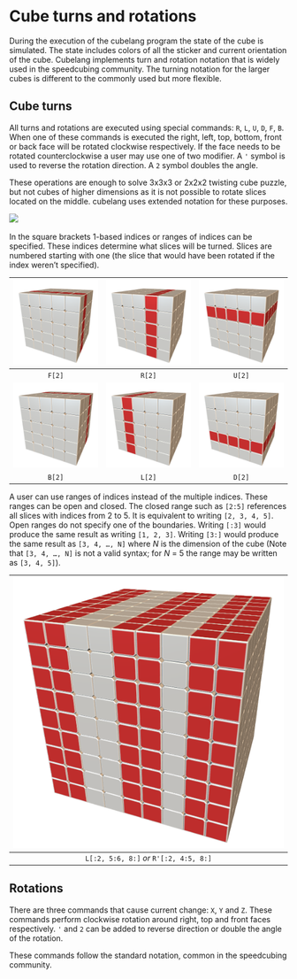 # Cube turns and rotations

During the execution of the cubelang program the state of the cube is simulated. The state includes colors of all the sticker and current orientation of the cube. Cubelang implements turn and rotation notation that is widely used in the speedcubing community. The turning notation for the larger cubes is different to the commonly used but more flexible.

## Cube turns
All turns and rotations are executed using special commands: `R`, `L`, `U`, `D`, `F`, `B`. When one of these commands is executed the right, left, top, bottom, front or back face will be rotated clockwise respectively. If the face needs to be rotated counterclockwise a user may use one of two modifier. A `'` symbol is used to reverse the rotation direction. A `2` symbol doubles the angle.

These operations are enough to solve 3x3x3 or 2x2x2 twisting cube puzzle, but not cubes of higher dimensions as it is not possible to rotate slices located on the middle. cubelang uses extended notation for these purposes.

![](./diagrams/out/turns.svg)

In the square brackets 1-based indices or ranges of indices can be specified. These indices determine what slices will be turned. Slices are numbered starting with one (the slice that would have been rotated if the index weren’t specified).

| ![](./images/turn_front.png) | ![](./images/turn_right.png) | ![](./images/turn_top.png) |
|:-----------:|:-------------:|:------------:|
| `F[2]`      |  `R[2]`       | `U[2]`       |
| ![](./images/turn_back.png) | ![](./images/turn_left.png) | ![](./images/turn_bottom.png) |
| `B[2]`      |  `L[2]`       | `D[2]`       |

A user can use ranges of indices instead of the multiple indices. These ranges can be open and closed. The closed range such as `[2:5]` references all slices with indices from 2 to 5. It is equivalent to writing `[2, 3, 4, 5]`. Open ranges do not specify one of the boundaries. Writing `[:3]` would produce the same result as writing `[1, 2, 3]`. Writing `[3:]` would produce the same result as `[3, 4, …, N]` where *N* is the dimension of the cube (Note that `[3, 4, …, N]` is not a valid syntax; for *N* = 5 the range may be written as `[3, 4, 5]`). 

| ![](./images/turn_ranges.png)           |
|:---------------------------------------:|
| `L[:2, 5:6, 8:]` *or* `R'[:2, 4:5, 8:]` |

## Rotations

There are three commands that cause current change: `X`, `Y` and `Z`. These commands perform clockwise rotation around right, top and front faces respectively. `'` and `2` can be added to reverse direction or double the angle of the rotation. 

These commands follow the standard notation, common in the speedcubing community.
